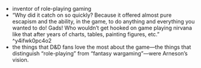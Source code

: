 
- inventor of role-playing gaming
- “Why did it catch on so quickly? Because it offered almost pure escapism and the ability, in the game, to do anything and everything you wanted to do! Gads! Who wouldn’t get hooked on game playing nirvana like that after years of charts, tables, painting figures, etc.” ^y4ifwk0pc4o2
- the things that D&D fans love the most about the game—the things that distinguish “role-playing” from “fantasy wargaming”—were Arneson’s vision.